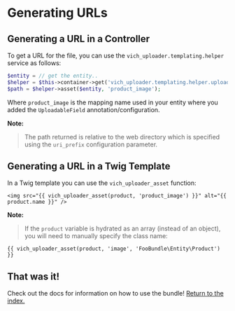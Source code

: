 Generating URLs
===============

## Generating a URL in a Controller

To get a URL for the file, you can use the `vich_uploader.templating.helper`
service as follows:

``` php
$entity = // get the entity..
$helper = $this->container->get('vich_uploader.templating.helper.uploader_helper');
$path = $helper->asset($entity, 'product_image');
```

Where `product_image` is the mapping name used in your entity where you added the
`UploadableField` annotation/configuration.

**Note:**

> The path returned is relative to the web directory which is specified
> using the `uri_prefix` configuration parameter.


## Generating a URL in a Twig Template

In a Twig template you can use the `vich_uploader_asset` function:

``` twig
<img src="{{ vich_uploader_asset(product, 'product_image') }}" alt="{{ product.name }}" />
```

**Note:**

> If the `product` variable is hydrated as an array (instead of an object), you
> will need to manually specify the class name:

```html+jinja
{{ vich_uploader_asset(product, 'image', 'FooBundle\Entity\Product') }}
```


## That was it!

Check out the docs for information on how to use the bundle! [Return to the
index.](index.md)
